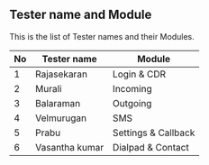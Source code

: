 ## Tester name and Module


This is the list of Tester names and their Modules.

| No            | Tester name       |      Module                                 |  
|  ---          |    ---            | ---                                         | 
| 1             | Rajasekaran       |  Login & CDR                                |
| 2             | Murali            |  Incoming                                   |
| 3             | Balaraman         |  Outgoing                                   |
| 4             | Velmurugan        |  SMS                                        |
| 5             | Prabu             |  Settings & Callback                        |
| 6             | Vasantha kumar    |  Dialpad & Contact                          |